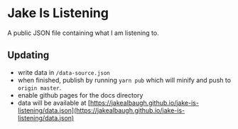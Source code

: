 # Jake Is Listening

A public JSON file containing what I am listening to.

## Updating

- write data in `/data-source.json`
- when finished, publish by running `yarn pub` which will minify and push to `origin master`.
- enable github pages for the docs directory
- data will be available at [https://jakealbaugh.github.io/jake-is-listening/data.json](https://jakealbaugh.github.io/jake-is-listening/data.json)
